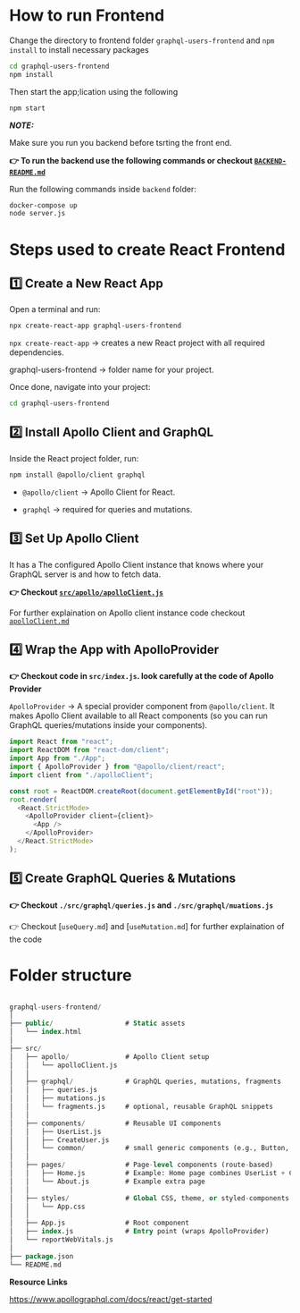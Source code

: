 # How to run Frontend

Change the directory to frontend folder `graphql-users-frontend` and `npm install` to install necessary packages

```bash
cd graphql-users-frontend
npm install
```

Then start the app;lication using the following

```bash
npm start
```

**_NOTE:_**

Make sure you run you backend before tsrting the front end.

**👉 To run the backend use the following commands or checkout [`BACKEND-README.md`](/backend/BACKEND-README.md)**

Run the following commands inside `backend` folder:

```bash
docker-compose up
node server.js
```

# Steps used to create React Frontend

## 1️⃣ Create a New React App

Open a terminal and run:

```bash
npx create-react-app graphql-users-frontend
```

`npx create-react-app` → creates a new React project with all required dependencies.

graphql-users-frontend → folder name for your project.

Once done, navigate into your project:

```bash
cd graphql-users-frontend
```

## 2️⃣ Install Apollo Client and GraphQL

Inside the React project folder, run:

```bash
npm install @apollo/client graphql
```

- `@apollo/client` → Apollo Client for React.

- `graphql` → required for queries and mutations.

## 3️⃣ Set Up Apollo Client

It has a The configured Apollo Client instance that knows where your GraphQL server is and how to fetch data.

**👉 Checkout [`src/apollo/apolloClient.js`](./src/apollo/apolloClient.js)**

For further explaination on Apollo client instance code checkout [`apolloClient.md`]()

## 4️⃣ Wrap the App with ApolloProvider

**👉 Checkout code in `src/index.js`. look carefully at the code of Apollo Provider**

`ApolloProvider` → A special provider component from `@apollo/client`. It makes Apollo Client available to all React components (so you can run GraphQL queries/mutations inside your components).

```javascript
import React from "react";
import ReactDOM from "react-dom/client";
import App from "./App";
import { ApolloProvider } from "@apollo/client/react";
import client from "./apolloClient";

const root = ReactDOM.createRoot(document.getElementById("root"));
root.render(
  <React.StrictMode>
    <ApolloProvider client={client}>
      <App />
    </ApolloProvider>
  </React.StrictMode>
);
```

## 5️⃣ Create GraphQL Queries & Mutations

**👉 Checkout `./src/graphql/queries.js` and `./src/graphql/muations.js`**

👉 Checkout [`useQuery.md`] and [`useMutation.md`] for further explaination of the code

# Folder structure

```sql

graphql-users-frontend/
│
├── public/                  # Static assets
│   └── index.html
│
├── src/
│   ├── apollo/              # Apollo Client setup
│   │   └── apolloClient.js
│   │
│   ├── graphql/             # GraphQL queries, mutations, fragments
│   │   ├── queries.js
│   │   ├── mutations.js
│   │   └── fragments.js     # optional, reusable GraphQL snippets
│   │
│   ├── components/          # Reusable UI components
│   │   ├── UserList.js
│   │   ├── CreateUser.js
│   │   └── common/          # small generic components (e.g., Button, Input)
│   │
│   ├── pages/               # Page-level components (route-based)
│   │   ├── Home.js          # Example: Home page combines UserList + CreateUser
│   │   └── About.js         # Example extra page
│   │
│   ├── styles/              # Global CSS, theme, or styled-components
│   │   └── App.css
│   │
│   ├── App.js               # Root component
│   ├── index.js             # Entry point (wraps ApolloProvider)
│   └── reportWebVitals.js
│
├── package.json
└── README.md
```

**Resource Links**

https://www.apollographql.com/docs/react/get-started
